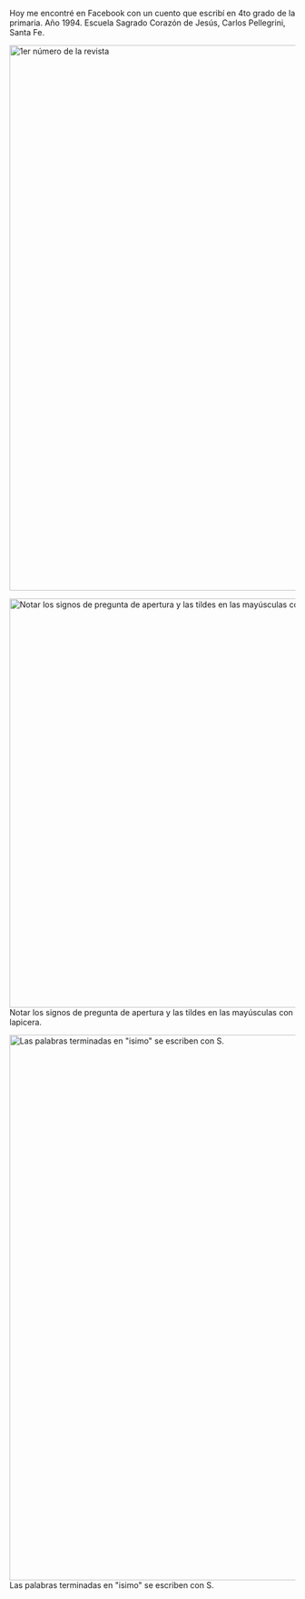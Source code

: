 <html><body><p>Hoy me encontré en Facebook con un cuento que escribí en 4to grado de la primaria. Año 1994. Escuela Sagrado Corazón de Jesús, Carlos Pellegrini, Santa Fe.



<a href="/wp-content/uploads/2013/07/revistaPrimaria1.jpg"><img class="aligncenter size-full wp-image-4490" alt="1er número de la revista" src="/wp-content/uploads/2013/07/revistaPrimaria1.jpg" width="778" height="960"></a>



<a href="/wp-content/uploads/2013/07/revistaPrimaria2.jpg"><img class="size-full wp-image-4491" alt="Notar los signos de pregunta de apertura y las tildes en las mayúsculas con lapicera." src="/wp-content/uploads/2013/07/revistaPrimaria2.jpg" width="605" height="720"></a> Notar los signos de pregunta de apertura y las tildes en las mayúsculas con lapicera.



<a href="/wp-content/uploads/2013/07/revistaPrimaria3.jpg"><img class="size-full wp-image-4492" alt='Las palabras terminadas en "isimo" se escriben con S.' src="/wp-content/uploads/2013/07/revistaPrimaria3.jpg" width="796" height="960"></a> Las palabras terminadas en "isimo" se escriben con S.



 </p></body></html>